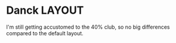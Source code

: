 # Danck LAYOUT

I'm still getting accustomed to the 40% club, so no big differences compared to the default layout.

